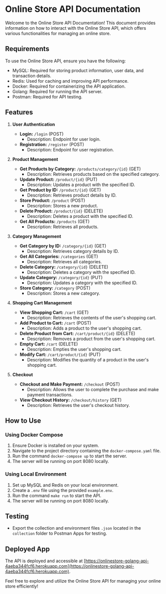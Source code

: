 # Online Store API Documentation

Welcome to the Online Store API Documentation! This document provides information on how to interact with the Online Store API, which offers various functionalities for managing an online store.

## Requirements

To use the Online Store API, ensure you have the following:
- MySQL: Required for storing product information, user data, and transaction details.
- Redis: Used for caching and improving API performance.
- Docker: Required for containerizing the API application.
- Golang: Required for running the API server.
- Postman: Required for API testing.

## Features

1. **User Authentication**
   - **Login:** `/login` (POST)
     - Description: Endpoint for user login.
   - **Registration:** `/register` (POST)
     - Description: Endpoint for user registration.

2. **Product Management**
   - **Get Products by Category:** `/products/category/{id}` (GET)
     - Description: Retrieves products based on the specified category.
   - **Update Product:** `/product/{id}` (PUT)
     - Description: Updates a product with the specified ID.
   - **Get Product by ID:** `/product/{id}` (GET)
     - Description: Retrieves product details by ID.
   - **Store Product:** `/product` (POST)
     - Description: Stores a new product.
   - **Delete Product:** `/product/{id}` (DELETE)
     - Description: Deletes a product with the specified ID.
   - **Get All Products:** `/products` (GET)
     - Description: Retrieves all products.

3. **Category Management**
   - **Get Category by ID:** `/category/{id}` (GET)
     - Description: Retrieves category details by ID.
   - **Get All Categories:** `/categories` (GET)
     - Description: Retrieves all categories.
   - **Delete Category:** `/category/{id}` (DELETE)
     - Description: Deletes a category with the specified ID.
   - **Update Category:** `/category/{id}` (PUT)
     - Description: Updates a category with the specified ID.
   - **Store Category:** `/category` (POST)
     - Description: Stores a new category.

4. **Shopping Cart Management**
   - **View Shopping Cart:** `/cart` (GET)
     - Description: Retrieves the contents of the user's shopping cart.
   - **Add Product to Cart:** `/cart` (POST)
     - Description: Adds a product to the user's shopping cart.
   - **Delete Product from Cart:** `/cart/product/{id}` (DELETE)
     - Description: Removes a product from the user's shopping cart.
   - **Empty Cart:** `/cart` (DELETE)
     - Description: Empties the user's shopping cart.
   - **Modify Cart:** `/cart/product/{id}` (PUT)
     - Description: Modifies the quantity of a product in the user's shopping cart.

5. **Checkout**
   - **Checkout and Make Payment:** `/checkout` (POST)
     - Description: Allows the user to complete the purchase and make payment transactions.
   - **View Checkout History:** `/checkout/history` (GET)
     - Description: Retrieves the user's checkout history.
     
## How to Use

### Using Docker Compose

1. Ensure Docker is installed on your system.
2. Navigate to the project directory containing the `docker-compose.yaml` file.
3. Run the command `docker-compose up` to start the server.
4. The server will be running on port 8080 locally.

### Using Local Environment

1. Set up MySQL and Redis on your local environment.
2. Create a `.env` file using the provided `example.env`.
3. Run the command `make run` to start the API.
4. The server will be running on port 8080 locally.

## Testing

- Export the collection and environment files `.json` located in the `collection` folder to Postman Apps for testing.

## Deployed App

The API is deployed and accessible at [https://onlinestore-golang-api-4aeba344fcf6.herokuapp.com](https://onlinestore-golang-api-4aeba344fcf6.herokuapp.com).

Feel free to explore and utilize the Online Store API for managing your online store efficiently!
